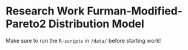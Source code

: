 # Research Work Furman-Modified-Pareto2 Distribution Model

Make sure to run the `R-scripts` in `/data/` before starting work!
